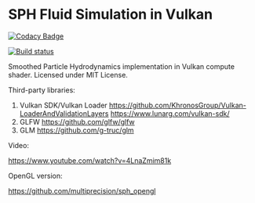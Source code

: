 # SPH Fluid Simulation in Vulkan

[![Codacy Badge](https://api.codacy.com/project/badge/Grade/6c0de0de6d684ce3b98d5a9fc60344b6)](https://www.codacy.com/app/multiprecision/sph_vulkan?utm_source=github.com&amp;utm_medium=referral&amp;utm_content=multiprecision/sph_vulkan&amp;utm_campaign=Badge_Grade)

[![Build status](https://ci.appveyor.com/api/projects/status/o0d9jq2wmuoydy36?svg=true)](https://ci.appveyor.com/project/multiprecision/sph-vulkan)

Smoothed Particle Hydrodynamics implementation in Vulkan compute shader.
Licensed under MIT License.

Third-party libraries:

1. Vulkan SDK/Vulkan Loader https://github.com/KhronosGroup/Vulkan-LoaderAndValidationLayers https://www.lunarg.com/vulkan-sdk/ 
2. GLFW https://github.com/glfw/glfw
3. GLM https://github.com/g-truc/glm

Video:

https://www.youtube.com/watch?v=4LnaZmim81k

OpenGL version:

https://github.com/multiprecision/sph_opengl
